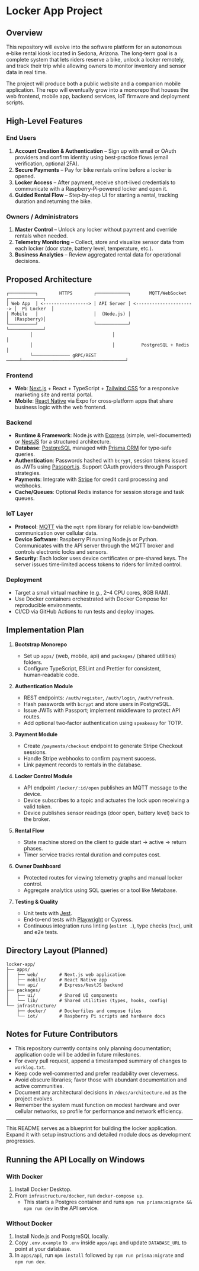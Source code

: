 # Locker App Project

## Overview
This repository will evolve into the software platform for an autonomous e‑bike rental kiosk located in Sedona, Arizona. The long‑term goal is a complete system that lets riders reserve a bike, unlock a locker remotely, and track their trip while allowing owners to monitor inventory and sensor data in real time.

The project will produce both a public website and a companion mobile application. The repo will eventually grow into a monorepo that houses the web frontend, mobile app, backend services, IoT firmware and deployment scripts.

## High‑Level Features
### End Users
1. **Account Creation & Authentication** – Sign up with email or OAuth providers and confirm identity using best‑practice flows (email verification, optional 2FA).
2. **Secure Payments** – Pay for bike rentals online before a locker is opened.
3. **Locker Access** – After payment, receive short‑lived credentials to communicate with a Raspberry‑Pi‑powered locker and open it.
4. **Guided Rental Flow** – Step‑by‑step UI for starting a rental, tracking duration and returning the bike.

### Owners / Administrators
1. **Master Control** – Unlock any locker without payment and override rentals when needed.
2. **Telemetry Monitoring** – Collect, store and visualize sensor data from each locker (door state, battery level, temperature, etc.).
3. **Business Analytics** – Review aggregated rental data for operational decisions.

## Proposed Architecture
```
┌──────────┐        HTTPS        ┌────────────┐       MQTT/WebSocket      ┌─────────────┐
│ Web App  │ <-----------------> │ API Server │ <----------------------> │  Pi Locker  │
│ Mobile   │                     │  (Node.js) │                          │  (Raspberry)│
└──────────┘                     └────────────┘                          └─────────────┘
         │                              │                                      │
         │                              │          PostgreSQL + Redis           │
         └────────────── gRPC/REST ─────┴───────────────────────────────────────┘
```

### Frontend
- **Web**: [Next.js](https://nextjs.org/) + React + TypeScript + [Tailwind CSS](https://tailwindcss.com/) for a responsive marketing site and rental portal.
- **Mobile**: [React Native](https://reactnative.dev/) via Expo for cross‑platform apps that share business logic with the web frontend.

### Backend
- **Runtime & Framework**: Node.js with [Express](https://expressjs.com/) (simple, well‑documented) or [NestJS](https://nestjs.com/) for a structured architecture.
- **Database**: [PostgreSQL](https://www.postgresql.org/) managed with [Prisma ORM](https://www.prisma.io/) for type‑safe queries.
- **Authentication**: Passwords hashed with `bcrypt`, session tokens issued as JWTs using [Passport.js](http://www.passportjs.org/). Support OAuth providers through Passport strategies.
- **Payments**: Integrate with [Stripe](https://stripe.com/docs) for credit card processing and webhooks.
- **Cache/Queues**: Optional Redis instance for session storage and task queues.

### IoT Layer
- **Protocol**: [MQTT](https://mqtt.org/) via the `mqtt` npm library for reliable low‑bandwidth communication over cellular data.
- **Device Software**: Raspberry Pi running Node.js or Python. Communicates with the API server through the MQTT broker and controls electronic locks and sensors.
- **Security**: Each locker uses device certificates or pre‑shared keys. The server issues time‑limited access tokens to riders for limited control.

### Deployment
- Target a small virtual machine (e.g., 2–4 CPU cores, 8GB RAM).
- Use Docker containers orchestrated with Docker Compose for reproducible environments.
- CI/CD via GitHub Actions to run tests and deploy images.

## Implementation Plan
1. **Bootstrap Monorepo**
   - Set up `apps/` (web, mobile, api) and `packages/` (shared utilities) folders.
   - Configure TypeScript, ESLint and Prettier for consistent, human‑readable code.

2. **Authentication Module**
   - REST endpoints: `/auth/register`, `/auth/login`, `/auth/refresh`.
   - Hash passwords with `bcrypt` and store users in PostgreSQL.
   - Issue JWTs with Passport; implement middleware to protect API routes.
   - Add optional two‑factor authentication using `speakeasy` for TOTP.

3. **Payment Module**
   - Create `/payments/checkout` endpoint to generate Stripe Checkout sessions.
   - Handle Stripe webhooks to confirm payment success.
   - Link payment records to rentals in the database.

4. **Locker Control Module**
   - API endpoint `/locker/:id/open` publishes an MQTT message to the device.
   - Device subscribes to a topic and actuates the lock upon receiving a valid token.
   - Device publishes sensor readings (door open, battery level) back to the broker.

5. **Rental Flow**
   - State machine stored on the client to guide start → active → return phases.
   - Timer service tracks rental duration and computes cost.

6. **Owner Dashboard**
   - Protected routes for viewing telemetry graphs and manual locker control.
   - Aggregate analytics using SQL queries or a tool like Metabase.

7. **Testing & Quality**
   - Unit tests with [Jest](https://jestjs.io/).
   - End‑to‑end tests with [Playwright](https://playwright.dev/) or Cypress.
   - Continuous integration runs linting (`eslint .`), type checks (`tsc`), unit and e2e tests.

## Directory Layout (Planned)
```
locker-app/
├── apps/
│   ├── web/        # Next.js web application
│   ├── mobile/     # React Native app
│   └── api/        # Express/NestJS backend
├── packages/
│   ├── ui/         # Shared UI components
│   └── lib/        # Shared utilities (types, hooks, config)
└── infrastructure/
    ├── docker/     # Dockerfiles and compose files
    └── iot/        # Raspberry Pi scripts and hardware docs
```

## Notes for Future Contributors
- This repository currently contains only planning documentation; application code will be added in future milestones.
- For every pull request, append a timestamped summary of changes to `worklog.txt`.
- Keep code well‑commented and prefer readability over cleverness.
- Avoid obscure libraries; favor those with abundant documentation and active communities.
- Document any architectural decisions in `/docs/architecture.md` as the project evolves.
- Remember the system must function on modest hardware and over cellular networks, so profile for performance and network efficiency.

---
This README serves as a blueprint for building the locker application. Expand it with setup instructions and detailed module docs as development progresses.


## Running the API Locally on Windows

### With Docker
1. Install Docker Desktop.
2. From `infrastructure/docker`, run `docker-compose up`.
   - This starts a Postgres container and runs `npm run prisma:migrate && npm run dev` in the API service.

### Without Docker
1. Install Node.js and PostgreSQL locally.
2. Copy `.env.example` to `.env` inside `apps/api` and update `DATABASE_URL` to point at your database.
3. In `apps/api`, run `npm install` followed by `npm run prisma:migrate` and `npm run dev`.
